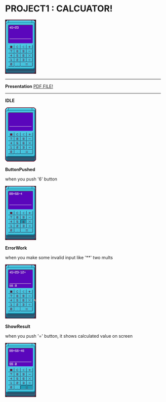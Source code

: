 # PROJECT1 : CALCUATOR!

<img src="/p1calculator/img/06.gif" width="100" height="175">

-------------------------------

**Presentation**
[PDF FILE!](https://github.com/sha-pizza/JAVApractice/tree/master/p1calculator/w9_2016314216.pdf)

-------------------------------

**IDLE**

<img src="/p1calculator/img/Aback.png"  width="100" height="175">

**ButtonPushed**

when you push '6' button

<img src="/p1calculator/img/03.PNG"  width="100" height="175">

**ErrorWork**

when you make some invalid input
like '**' two mults

<img src="/p1calculator/img/07.gif"  width="100" height="175">

**ShowResult**

when you push '=' button, 
it shows calculated value on screen

<img src="/p1calculator/img/04.PNG"  width="100" height="175">

